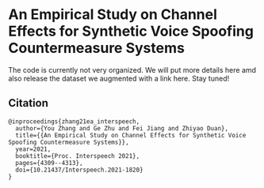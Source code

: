 # An Empirical Study on Channel Effects for Synthetic Voice Spoofing Countermeasure Systems

The code is currently not very organized. We will put more details here amd also release the dataset we augmented with a link here.
Stay tuned!

## Citation
```
@inproceedings{zhang21ea_interspeech,
  author={You Zhang and Ge Zhu and Fei Jiang and Zhiyao Duan},
  title={{An Empirical Study on Channel Effects for Synthetic Voice Spoofing Countermeasure Systems}},
  year=2021,
  booktitle={Proc. Interspeech 2021},
  pages={4309--4313},
  doi={10.21437/Interspeech.2021-1820}
}
```